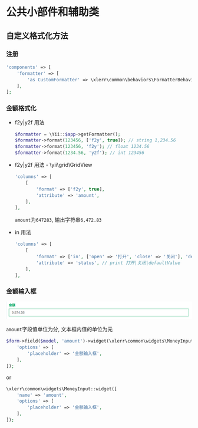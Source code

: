 公共小部件和辅助类
===========


## 自定义格式化方法

### 注册

```php
'components' => [
    'formatter' => [
        'as CustomFormatter' => \xlerr\common\behaviors\FormatterBehavior::class,
    ],
];
```

### 金额格式化

- f2y|y2f 用法

    ```php
    $formatter = \Yii::$app->getFormatter();
    $formatter->format(123456, ['f2y', true]); // string 1,234.56
    $formatter->format(123456, 'f2y'); // float 1234.56
    $formatter->format(1234.56, 'y2f'); // int 123456
    ```

- f2y|y2f 用法 - \yii\grid\GridView

    ```php
    'columns' => [
        [
            'format' => ['f2y', true],
            'attribute' => 'amount',
        ],
    ],
    ```
    `amount`为`647283`, 输出字符串`6,472.83`

- in 用法

    ```php
    'columns' => [
        [
            'format' => ['in', ['open' => '打开', 'close' => '关闭'], 'defaultValue'],
            'attribute' => 'status', // print 打开|关闭|defaultValue
        ],
    ],
    ```

### 金额输入框

![amount_input](./amount_input.png)

`amount`字段值单位为分, 文本框内值的单位为元

```php
$form->field($model, 'amount')->widget(\xlerr\common\widgets\MoneyInput::class, [
    'options' => [
        'placeholder' => '金额输入框',
    ],
]);
```

or

```php
\xlerr\common\widgets\MoneyInput::widget([
    'name' => 'amount',
    'options' => [
        'placeholder' => '金额输入框',
    ],
]);
```
